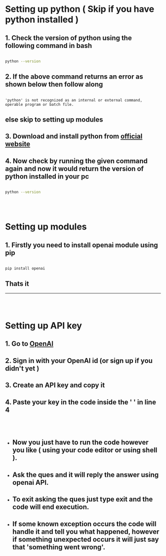 # Setting up python ( Skip if you have python installed )

## 1. Check the version of python using the following command in bash
```bash

python --version

```
## 2. If the above command returns an error as shown below then follow along
```

'python' is not recognized as an internal or external command,
operable program or batch file.

```
## else skip to setting up modules

## 3. Download and install python from [official website](https://www.python.org/ "python.org")

## 4. Now check by running the given command again and now it would return the version of python installed in your pc
```bash

python --version

```



<br></br>
# Setting up modules 

## 1. Firstly you need to install openai module using pip

```bash

pip install openai

```

## Thats it 

---
<br></br>

# Setting up API key

## 1. Go to [OpenAI](https://platform.openai.com/account/api-keys "OpenAI_API_keys")

## 2. Sign in with your OpenAI id (or sign up if you didn't yet )
## 3. Create an API key and copy it
## 4. Paste your key in the code inside the ' ' in line 4

<br></br>

* ## Now you just have to run the code however you like ( using your code editor or using shell ).

* ## Ask the ques and it will reply the answer using openai API.

* ## To exit asking the ques just type exit and the code will end execution.

* ## If some known exception occurs the code will handle it and tell you what happened, however if something unexpected occurs it will just say that 'something went wrong'.

